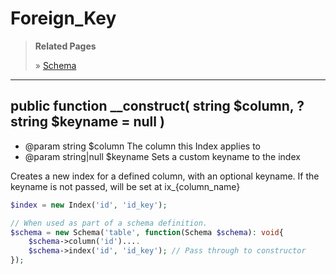 # Foreign_Key

> **Related Pages**
>
> » [Schema](Schema.md)

***

## public function __construct( string $column, ?string $keyname = null )
* @param string $column The column this Index applies to
* @param string|null $keyname Sets a custom keyname to the index

Creates a new index for a defined column, with an optional keyname. If the keyname is not passed, will be set at ix_{column_name}

```php
$index = new Index('id', 'id_key');

// When used as part of a schema definition.
$schema = new Schema('table', function(Schema $schema): void{
    $schema->column('id')....
    $schema->index('id', 'id_key'); // Pass through to constructor
});
```